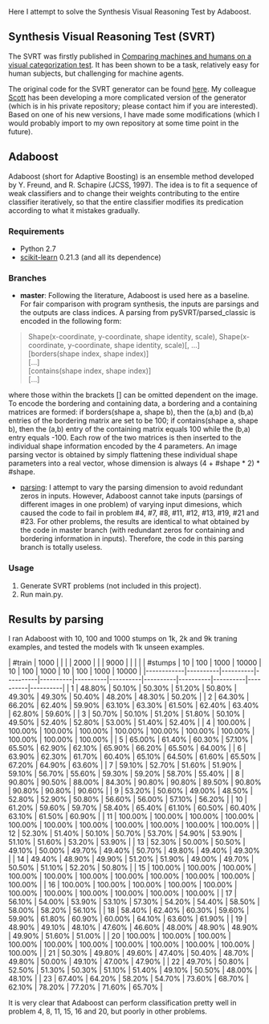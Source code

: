 Here I attempt to solve the Synthesis Visual Reasoning Test by Adaboost.

## Synthesis Visual Reasoning Test (SVRT)
The SVRT was firstly published in [Comparing machines and humans on a visual categorization test](https://www.pnas.org/content/108/43/17621.short). It has been shown to be a task, relatively easy for human subjects, but challenging for machine agents.

The original code for the SVRT generator can be found [here](https://www.idiap.ch/~fleuret/svrt/). My colleague [Scott](https://github.com/scottclowe) has been developing a more complicated version of the generator (which is in his private repository; please contact him if you are interested). Based on one of his new versions, I have made some modifications (which I would probably import to my own repository at some time point in the future).

## Adaboost
Adaboost (short for Adaptive Boosting) is an ensemble method developed by Y. Freund, and R. Schapire (JCSS, 1997). The idea is to fit a sequence of weak classifiers and to change their weights contributing to the entire classifier iteratively, so that the entire classifier modifies its predication according to what it mistakes gradually.

### Requirements
- Python 2.7
- [scikit-learn](https://scikit-learn.org/dev/index.html#) 0.21.3 (and all its dependence)

### Branches
- **master**:
Following the literature, Adaboost is used here as a baseline. For fair comparison with program synthesis, the inputs are parsings and the outputs are class indices. A parsing from pySVRT/parsed_classic is encoded in the following form:

> Shape(x-coordinate, y-coordinate, shape identity, scale), Shape(x-coordinate, y-coordinate, shape identity, scale)[, ...]\
[borders(shape index, shape index)]\
[...]\
[contains(shape index, shape index)]\
[...]

where those within the brackets [] can be omitted dependent on the image. To encode the bordering and containing data, a bordering and a containing matrices are formed: if borders(shape a, shape b), then the (a,b) and (b,a) entries of the bordering matrix are set to be 100; if contains(shape a, shape b), then the (a,b) entry of the containing matrix equals 100 while the (b,a) entry equals -100. Each row of the two matrices is then inserted to the individual shape information encoded by the 4 parameters. An image parsing vector is obtained by simply flattening these individual shape parameters into a real vector, whose dimension is always (4 + #shape * 2) * #shape.

- [parsing](https://github.com/anish-lu-yihe/SVRT-by-Adaboost/tree/parsing):
I attempt to vary the parsing dimension to avoid redundant zeros in inputs. However, Adaboost cannot take inputs (parsings of different images in one problem) of varying input dimesions, which caused the code to fail in problem \#4, \#7, \#8, \#11, \#12, \#13, \#19, \#21 and \#23. For other problems, the results are identical to what obtained by the code in master branch (with redundant zeros for containing and bordering information in inputs). Therefore, the code in this parsing branch is totally useless.

### Usage
1. Generate SVRT problems (not included in this project).
2. Run main.py.

## Results by parsing
I ran Adaboost with 10, 100 and 1000 stumps on 1k, 2k and 9k traning examples, and tested the models with 1k unseen examples.

| \#train    | 1000     |          |          |          | 2000     |          |          | 9000     |          |          |          |
| \#stumps   | 10       | 100      | 1000     | 10000    | 10       | 100      | 1000     | 10       | 100      | 1000     | 10000    |
|------------|----------|----------|----------|----------|----------|----------|----------|----------|----------|----------|----------|
| 1          | 48\.80%  | 50\.10%  | 50\.30%  | 51\.20%  | 50\.80%  | 49\.30%  | 49\.30%  | 50\.40%  | 48\.20%  | 48\.30%  | 50\.20%  |
| 2          | 64\.30%  | 66\.20%  | 62\.40%  | 59\.90%  | 63\.10%  | 63\.30%  | 61\.50%  | 62\.40%  | 63\.40%  | 62\.80%  | 59\.60%  |
| 3          | 50\.70%  | 50\.10%  | 51\.20%  | 51\.80%  | 50\.10%  | 49\.50%  | 52\.40%  | 52\.80%  | 53\.00%  | 51\.40%  | 52\.40%  |
| 4          | 100\.00% | 100\.00% | 100\.00% | 100\.00% | 100\.00% | 100\.00% | 100\.00% | 100\.00% | 100\.00% | 100\.00% | 100\.00% |
| 5          | 65\.00%  | 61\.40%  | 60\.30%  | 57\.10%  | 65\.50%  | 62\.90%  | 62\.10%  | 65\.90%  | 66\.20%  | 65\.50%  | 64\.00%  |
| 6          | 63\.90%  | 62\.30%  | 61\.70%  | 60\.40%  | 65\.10%  | 64\.50%  | 61\.60%  | 65\.50%  | 67\.20%  | 64\.90%  | 63\.60%  |
| 7          | 59\.10%  | 52\.70%  | 51\.60%  | 51\.90%  | 59\.10%  | 56\.70%  | 55\.60%  | 59\.30%  | 59\.20%  | 58\.70%  | 55\.40%  |
| 8          | 90\.80%  | 90\.50%  | 88\.00%  | 84\.30%  | 90\.80%  | 90\.80%  | 89\.50%  | 90\.80%  | 90\.80%  | 90\.80%  | 90\.60%  |
| 9          | 53\.20%  | 50\.60%  | 49\.00%  | 48\.50%  | 52\.80%  | 52\.90%  | 50\.80%  | 56\.60%  | 56\.00%  | 57\.10%  | 56\.20%  |
| 10         | 61\.20%  | 59\.60%  | 59\.70%  | 58\.40%  | 65\.40%  | 61\.10%  | 60\.50%  | 60\.40%  | 63\.10%  | 61\.50%  | 60\.90%  |
| 11         | 100\.00% | 100\.00% | 100\.00% | 100\.00% | 100\.00% | 100\.00% | 100\.00% | 100\.00% | 100\.00% | 100\.00% | 100\.00% |
| 12         | 52\.30%  | 51\.40%  | 50\.10%  | 50\.70%  | 53\.70%  | 54\.90%  | 53\.90%  | 51\.10%  | 51\.60%  | 53\.20%  | 53\.90%  |
| 13         | 52\.30%  | 50\.00%  | 50\.50%  | 49\.10%  | 50\.00%  | 49\.70%  | 49\.40%  | 50\.70%  | 49\.80%  | 49\.40%  | 49\.30%  |
| 14         | 49\.40%  | 48\.90%  | 49\.90%  | 51\.20%  | 51\.90%  | 49\.00%  | 49\.70%  | 50\.50%  | 51\.10%  | 52\.20%  | 50\.80%  |
| 15         | 100\.00% | 100\.00% | 100\.00% | 100\.00% | 100\.00% | 100\.00% | 100\.00% | 100\.00% | 100\.00% | 100\.00% | 100\.00% |
| 16         | 100\.00% | 100\.00% | 100\.00% | 100\.00% | 100\.00% | 100\.00% | 100\.00% | 100\.00% | 100\.00% | 100\.00% | 100\.00% |
| 17         | 56\.10%  | 54\.00%  | 53\.90%  | 53\.10%  | 57\.30%  | 54\.20%  | 54\.40%  | 58\.50%  | 58\.00%  | 58\.20%  | 56\.10%  |
| 18         | 58\.40%  | 62\.40%  | 60\.30%  | 59\.60%  | 59\.90%  | 61\.80%  | 60\.90%  | 60\.00%  | 64\.10%  | 63\.60%  | 61\.90%  |
| 19         | 48\.90%  | 49\.10%  | 48\.10%  | 47\.60%  | 46\.60%  | 48\.00%  | 48\.90%  | 48\.90%  | 49\.90%  | 51\.60%  | 51\.00%  |
| 20         | 100\.00% | 100\.00% | 100\.00% | 100\.00% | 100\.00% | 100\.00% | 100\.00% | 100\.00% | 100\.00% | 100\.00% | 100\.00% |
| 21         | 50\.30%  | 49\.80%  | 49\.60%  | 47\.40%  | 50\.40%  | 48\.70%  | 49\.80%  | 50\.00%  | 49\.10%  | 47\.00%  | 47\.90%  |
| 22         | 49\.70%  | 50\.80%  | 52\.50%  | 51\.30%  | 50\.30%  | 51\.10%  | 51\.40%  | 49\.10%  | 50\.50%  | 48\.00%  | 48\.10%  |
| 23         | 67\.40%  | 64\.20%  | 58\.20%  | 54\.70%  | 73\.60%  | 68\.70%  | 62\.10%  | 78\.20%  | 77\.20%  | 71\.60%  | 65\.70%  |

It is very clear that Adaboost can perform classification pretty well in problem 4, 8, 11, 15, 16 and 20, but poorly in other problems.
